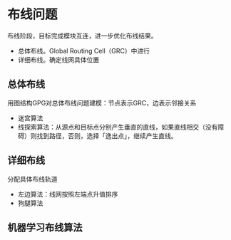 # 布线问题

布线阶段，目标完成模块互连，进一步优化布线结果。

- 总体布线。Global Routing Cell（GRC）中进行
- 详细布线。确定线网具体位置

## 总体布线

用图结构GPG对总体布线问题建模：节点表示GRC，边表示邻接关系

- 迷宫算法
- 线探索算法：从源点和目标点分别产生垂直的直线，如果直线相交（没有障碍）则找到路径，否则，选择「逸出点」，继续产生直线。

## 详细布线

分配具体布线轨道

- 左边算法：线网按照左端点升值排序
- 狗腿算法

## 机器学习布线算法

